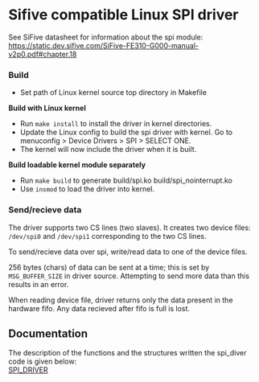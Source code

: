 # Sifive compatible Linux SPI driver

See SiFive datasheet for information about the spi module:\
https://static.dev.sifive.com/SiFive-FE310-G000-manual-v2p0.pdf#chapter.18

### Build
- Set path of Linux kernel source top directory in Makefile

**Build with Linux kernel**
- Run `make install` to install the driver in kernel directories.
- Update the Linux config to build the spi driver with kernel.
  Go to menuconfig > Device Drivers > SPI > SELECT ONE.
- The kernel will now include the driver when it is built.

**Build loadable kernel module separately**
- Run `make build` to generate build/spi.ko build/spi_nointerrupt.ko
- Use `insmod` to load the driver into kernel.

### Send/recieve data
The driver supports two CS lines (two slaves). It creates two device files: `/dev/spi0` and `/dev/spi1` corresponding to the two CS lines.

To send/recieve data over spi, write/read data to one of the device files.

256 bytes (chars) of data can be sent at a time; this is set by `MSG_BUFFER_SIZE` in driver source. Attempting to send more data than this results in an error.

When reading device file, driver returns only the data present in the hardware fifo. Any data recieved after fifo is full is lost.
## Documentation 
The description of the functions and the structures written the spi_diver code is given below:\
[SPI_DRIVER](./spi_driver/docs/SPI_Driver.pdf)
